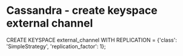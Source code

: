 # Cassandra - create keyspace external channel
CREATE KEYSPACE external_channel WITH REPLICATION = {'class': 'SimpleStrategy', 'replication_factor': 1};
